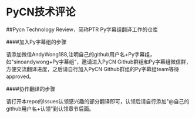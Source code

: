 # PyCN技术评论
##Pycn Technology Review，简称PTR
Py字幕组翻译工作的仓库

####加入Py字幕组的步骤

请添加微信AndyWong188,注明自己的github用户名+Py字幕组，如"sinoandywong+Py字幕组"，邀请进入PyCN Github群组和Py字幕组微信群，方便交流翻译进度，之后请自行加入PyCN Github群组的Py字幕组team等待approved。

####协作翻译的步骤

请打开本repo的Issues认领感兴趣的部分翻译即可，认领后请自行添加"@自己的github用户名+认领"到认领章节后面。
